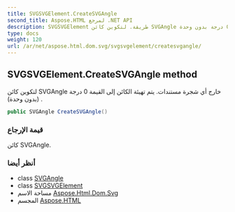```yaml
---
title: SVGSVGElement.CreateSVGAngle
second_title: Aspose.HTML لمرجع .NET API
description: SVGSVGElement طريقة. لتكوين كائن SVGAngle خارج أي شجرة مستندات. يتم تهيئة الكائن إلى القيمة 0 درجة بدون وحدة .
type: docs
weight: 120
url: /ar/net/aspose.html.dom.svg/svgsvgelement/createsvgangle/
---
```

## SVGSVGElement.CreateSVGAngle method

لتكوين كائن SVGAngle خارج أي شجرة مستندات. يتم تهيئة الكائن إلى القيمة 0 درجة (بدون وحدة) .

```csharp
public SVGAngle CreateSVGAngle()
```

### قيمة الإرجاع

كائن SVGAngle.

### أنظر أيضا

* class [SVGAngle](../../../aspose.html.dom.svg.datatypes/svgangle/)
* class [SVGSVGElement](../)
* مساحة الاسم [Aspose.Html.Dom.Svg](../../svgsvgelement/)
* المجسم [Aspose.HTML](../../../)


